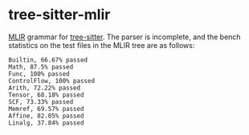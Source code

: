 # tree-sitter-mlir

[MLIR](https://mlir.llvm.org) grammar for [tree-sitter](https://github.com/tree-sitter/tree-sitter). The parser is incomplete, and the bench statistics on the test files in the MLIR tree are as follows:

```
Builtin, 66.67% passed
Math, 87.5% passed
Func, 100% passed
ControlFlow, 100% passed
Arith, 72.22% passed
Tensor, 68.18% passed
SCF, 73.33% passed
Memref, 69.57% passed
Affine, 82.05% passed
Linalg, 37.84% passed
```
